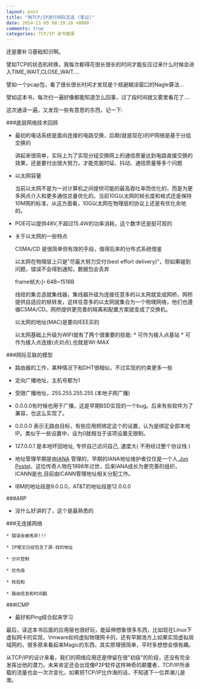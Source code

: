 ```yaml
---
layout: post
title: "用TCP/IP进行网际互连 (笔记)"
date: 2014-11-05 08:19:18 +0800
comments: true
categories: TCP/IP 读书摘录
---
```


还是要补习基础知识啊。

譬如TCP的状态机转换，我每次都得花很长很长的时间才能反应过来什么时候会进入TIME_WAIT,CLOSE_WAIT....

譬如一个pcap包，看了很长很长时间才发现是个规避糊涂窗口的Nagle算法...

譬如这本书，每次扫一遍好像都能知道怎么回事，过了段时间就又雾里看花了....

这次通读一遍，又发现一些有意思的东西，记一下:

###底层网络技术回顾

* 最初的电话系统是面向连接的电路交换，后期(就是现在)的IP网络是基于分组交换的

    讲起来很简单，实际上为了实现分组交换网上的通信质量达到电路直接交换的效果，还是要付出很大努力，才能克服时延、抖动、通信质量等多个问题

* 以太网容量

    当前以太网不是为一对计算机之间提供可能的最高吞吐率而优化的，而是为更多网点介入和更多通信总量优化的。当前10G以太网的帧长度和格式还是保持10M网的标准，从这方面看，10G以太网在物理层的协议上还是有优化余地的。

* POE可以提供48V,不超过15.4W的功率消耗，这个数字还是挺可观的

* 关于以太网的一些特点

    CSMA/CD 是很简单但有效的手段，值得后来的分布式系统借鉴

    以太网在物理层上只是"尽最大努力交付(best effort delivery)"，但如果碰到问题，错误不会得到通知，数据包会丢弃

    frame帧大小 64B~1518B

    线缆的集合造就集线器，集线器升级为连接任意多的以太网就变成网桥，网桥提供自适应的帧转发，这样任意多的以太网就集合为一个物理网络，他们也遵循CSMA/CD。网桥提供更完善的隔离和配置方案就变成了交换机。

    以太网的地址(MAC)是要向IEEE买的

    以太网基础上升级为WIFI就有了两个很重要的技能:
      * 可作为接入点基站
      * 可作为接入点连接(点对点),也就是WI-MAX


###网际互联的模型

* 路由器的工作，某种情况下和DHT很相似，不过实现的约束更多一些

* 定向广播地址，主机号都为1

* 受限广播地址，255.255.255.255 (本地子网广播)

* 0.0.0.0有时候也用于广播，这是早期BSD实现的一个bug。后来有些软件为了兼容，也这么实现了。

* 0.0.0.0 表示无路由目标，有些应用把绑定这个的设置，认为是绑定全部本地IP。类似于一些设置中，设为0就相当于该项设置无限制。

* 127.0.0.1 是本地环回地址, 专供自己访问自己, 速度大( 不用经过整个协议栈 )

* 地址管理早期是由[IANA](https://www.iana.org/about ) 管理的，早期的IANA地址维护者仅仅是一个人,[Jon Postel](http://en.wikipedia.org/wiki/Jon_Postel )，这位传奇人物在1998年过世，后来IANA成长为更完善的组织，ICANN是也,目前由ICANN管理地址相关分配工作。

* IBM的地址段是9.0.0.0，AT&T的地址段是12.0.0.0

###ARP

* 没什么好讲的了，这个是最熟悉的

###无连接网络

    * 错误会被丢弃!!!

    * IP报文已经包含了源-目的地址

    * 分片控制

    * 优先级

    * 校验和

    * 路由信息和时间戳

###ICMP

* 最好和Ping结合起来学习


最后，读这本书后面的应用层也很好玩，能延伸想象很多东西，比如现在Linux下虚拟网卡的实现，Vmware如何虚拟物理网卡的，还有早期浩方上如果实现虚拟局域网的，很多原来看起来Magic的东西，其实原理很简单，平时多想想会很有趣。

从TCP/IP的设计来看，我们的网络应用还是停留在很"初级"的阶段，还没有完全发挥出他的潜力。未来肯定还会出现像P2P软件这样神奇的颠覆者，TCP/IP所承载的流量也会一次次变化，如果把TCP/IP比作海的话，不知道下一位弄潮儿是谁。
